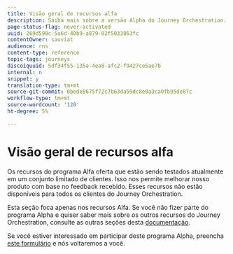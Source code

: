 ```yaml
---
title: Visão geral de recursos alfa
description: Saiba mais sobre a versão Alpha do Journey Orchestration.
page-status-flag: never-activated
uuid: 269d590c-5a6d-40b9-a879-02f5033863fc
contentOwner: sauviat
audience: rns
content-type: reference
topic-tags: journeys
discoiquuid: 5df34f55-135a-4ea8-afc2-f9427ce5ae7b
internal: n
snippet: y
translation-type: tm+mt
source-git-commit: 0bede8675f72c7b63da59dc8e0a3ca0fb95de87c
workflow-type: tm+mt
source-wordcount: '120'
ht-degree: 5%

---
```



# Visão geral de recursos alfa

Os recursos do programa Alfa oferta que estão sendo testados atualmente em um conjunto limitado de clientes. Isso nos permite melhorar nosso produto com base no feedback recebido. Esses recursos não estão disponíveis para todos os clientes do Journey Orchestration.

Esta seção foca apenas nos recursos Alfa. Se você não fizer parte do programa Alpha e quiser saber mais sobre os outros recursos do Journey Orchestration, consulte as outras seções desta [documentação](../../journey-orchestration-home.md).

Se você estiver interessado em participar deste programa Alpha, preencha [este formulário](https://forms.office.com/Pages/ResponsePage.aspx?id=Wht7-jR7h0OUrtLBeN7O4RuhNDklrkhHrsBisppjRThURDJTTUxWSTBJQU1OSTBTVjMwUDRIQURDNS4u) e nós voltaremos a você.


